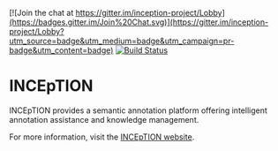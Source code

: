 [![Join the chat at https://gitter.im/inception-project/Lobby](https://badges.gitter.im/Join%20Chat.svg)](https://gitter.im/inception-project/Lobby?utm_source=badge&utm_medium=badge&utm_campaign=pr-badge&utm_content=badge) 
[![Build Status](https://zoidberg.ukp.informatik.tu-darmstadt.de:443/jenkins/buildStatus/icon?job=INCEpTION%20(GitHub)%20(master))](https://zoidberg.ukp.informatik.tu-darmstadt.de:443/jenkins/view/INCEpTION/job/INCEpTION%20(GitHub)%20(master)/)

# INCEpTION

INCEpTION provides a semantic annotation platform offering intelligent annotation assistance and knowledge management.

For more information, visit the [INCEpTION website](https://inception-project.github.io/).
